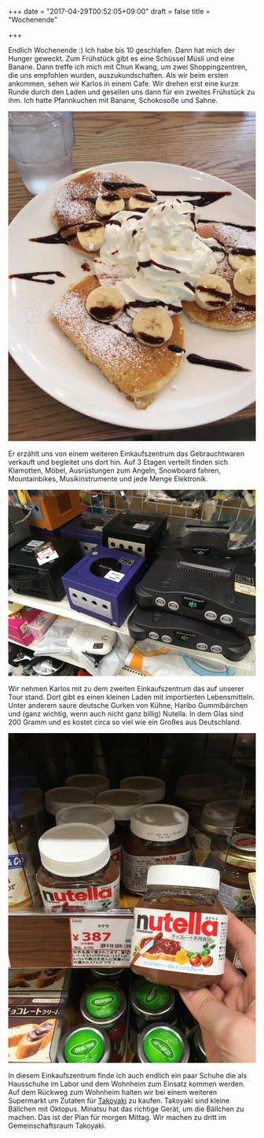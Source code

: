 +++
date = "2017-04-29T00:52:05+09:00"
draft = false
title = "Wochenende"

+++

Endlich Wochenende :) Ich habe bis 10 geschlafen. Dann hat mich der Hunger
geweckt. Zum Frühstück gibt es eine Schüssel Müsli und eine Banane. Dann treffe
ich mich mit Chun Kwang, um zwei Shoppingzentren, die uns empfohlen wurden,
auszukundschaften. Als wir beim ersten ankommen, sehen wir Karlos in einem
Cafe. Wir drehen erst eine kurze Runde durch den Laden und gesellen uns dann für
ein zweites Frühstück zu ihm. Ich hatte Pfannkuchen mit Banane, Schokosoße und
Sahne.

![Pfannkuchen](/img/2017_04_29/pancake.jpg)

Er erzählt uns von einem weiteren Einkaufszentrum das Gebrauchtwaren verkauft
und begleitet uns dort hin. Auf 3 Etagen verteilt finden sich Klamotten, Möbel,
Ausrüstungen zum Angeln, Snowboard fahren, Mountainbikes, Musikinstrumente und
jede Menge Elektronik.

![Nintendo](/img/2017_04_29/game64.jpg)

Wir nehmen Karlos mit zu dem zweiten Einkaufszentrum das auf unserer Tour stand.
Dort gibt es einen kleinen Laden mit importierten Lebensmitteln. Unter anderem
saure deutsche Gurken von Kühne, Haribo Gummibärchen und (ganz wichtig, wenn
auch nicht ganz billig) Nutella. In dem Glas sind 200 Gramm und es kostet circa
so viel wie ein Großes aus Deutschland.

![Nutella](/img/2017_04_29/nutella.jpg)

In diesem Einkaufszentrum finde ich auch endlich ein paar Schuhe die als
Hausschuhe im Labor und dem Wohnheim zum Einsatz kommen werden. Auf dem Rückweg
zum Wohnheim halten wir bei einem weiteren Supermarkt um Zutaten für [Takoyaki]
zu kaufen. Takoyaki sind kleine Bällchen mit Oktopus. Minatsu hat das richtige
Gerät, um die Bällchen zu machen. Das ist der Plan für morgen Mittag. Wir machen
zu dritt im Gemeinschaftsraum Takoyaki.

<!-- Links: -->
[Takoyaki]: https://de.wikipedia.org/wiki/Tako-yaki
